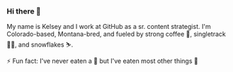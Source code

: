 ### Hi there 👋

My name is Kelsey and I work at GitHub as a sr. content strategist. I'm Colorado-based, Montana-bred, and fueled by strong coffee 🤪, singletrack 🚵‍♀️, and snowflakes ⛷️. 


⚡ Fun fact: I've never eaten a :hotdog: but I've eaten most other things 🍴


<!--
**kelseybernius/kelseybernius** is a ✨ _special_ ✨ repository because its `README.md` (this file) appears on your GitHub profile.

Here are some ideas to get you started:

- 🔭 I’m currently working on ...
- 🌱 I’m currently learning ...
- 👯 I’m looking to collaborate on ...
- 🤔 I’m looking for help with ...
- 💬 Ask me about ...
- 📫 How to reach me: ...
- 😄 Pronouns: ...
- ⚡ Fun fact: ...
-->
